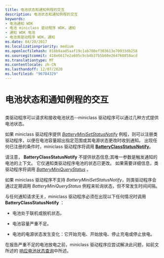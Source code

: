```yaml
---
title: 电池状态和通知例程的交互
description: 电池状态和通知例程的交互
keywords:
- 电池通知 WDK
- 电池 miniclass 驱动程序 WDK，通知
- 通知 WDK 电池
- 电池类驱动程序 WDK，通知
ms.date: 04/20/2017
ms.localizationpriority: medium
ms.openlocfilehash: 018b9aad5aaf19c1ab700ef303613e70933db258
ms.sourcegitcommit: 418e6617e2a695c9cb4b37b5b60e264760858acd
ms.translationtype: MT
ms.contentlocale: zh-CN
ms.lasthandoff: 12/07/2020
ms.locfileid: "96784329"
---
```

# <a name="interaction-of-battery-status-and-notification-routines"></a>电池状态和通知例程的交互


## <span id="ddk_interaction_of_battery_status_and_notification_routines_dg"></span><span id="DDK_INTERACTION_OF_BATTERY_STATUS_AND_NOTIFICATION_ROUTINES_DG"></span>


类驱动程序可以请求和接收电池状态--miniclass 驱动程序可以通过几种方式提供电池状态。

如果 miniclass 驱动程序提供 [*BatteryMiniSetStatusNotify*](/windows/win32/api/batclass/nc-batclass-bclass_set_status_notify_callback) 例程，则可以注册类驱动程序，以便在电池容量超出指定范围或其电源状态更改时收到通知。 出现任何已注册的条件时，miniclass 驱动程序将调用 [**BatteryClassStatusNotify**](/windows/win32/api/batclass/nf-batclass-batteryclassstatusnotify)。

请注意， **BatteryClassStatusNotify** 不提供状态信息;其唯一参数是触发通知的电池的上下文。 它仅通知类驱动程序电池的状态已更改。 如果需要详细信息，类驱动程序将调用 [*BatteryMiniQueryStatus*](/windows/win32/api/batclass/nc-batclass-bclass_query_status_callback) 。

如果 miniclass 驱动程序不支持 *BatteryMiniSetStatusNotify*，则类驱动程序会通过定期调用 *BatteryMiniQueryStatus* 例程来轮询状态，但不常发生时间间隔。

与任何通知请求无关，miniclass 驱动程序必须在出现以下任何情况时调用 **BatteryClassStatusNotify** ：

-   电池处于联机或脱机状态。

-   电池容量严重不足。

-   电池的电源状态发生变化：它开始充电、开始放电、停止充电或停止放电。

在报告严重不足的电池放电之前，miniclass 驱动程序应尝试解决此问题，如前文所述的 [响应电池状态查询](responding-to-battery-status-queries.md)中所述。

 

